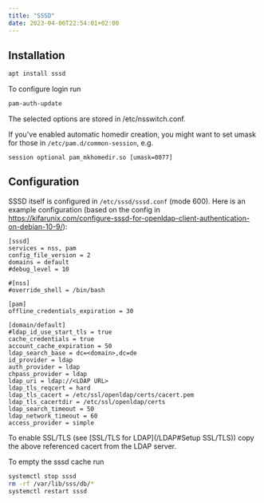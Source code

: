 ```yaml
---
title: "SSSD"
date: 2023-04-06T22:54:01+02:00
---
```


## Installation
```bash
apt install sssd
```

To configure login run
```bash
pam-auth-update
```
The selected options are stored in /etc/nsswitch.conf.

If you've enabled automatic homedir creation, you might want to set umask for those in `/etc/pam.d/common-session`, e.g.
```
session optional pam_mkhomedir.so [umask=0077]
```

## Configuration

SSSD itself is configured in `/etc/sssd/sssd.conf` (mode 600).
Here is an example configuration (based on the config in https://kifarunix.com/configure-sssd-for-openldap-client-authentication-on-debian-10-9/):
```
[sssd]
services = nss, pam
config_file_version = 2
domains = default
#debug_level = 10 

#[nss]
#override_shell = /bin/bash

[pam]
offline_credentials_expiration = 30

[domain/default]
#ldap_id_use_start_tls = true
cache_credentials = true
account_cache_expiration = 50
ldap_search_base = dc=<domain>,dc=de
id_provider = ldap
auth_provider = ldap
chpass_provider = ldap
ldap_uri = ldap://<LDAP URL>
ldap_tls_reqcert = hard
ldap_tls_cacert = /etc/ssl/openldap/certs/cacert.pem
ldap_tls_cacertdir = /etc/ssl/openldap/certs
ldap_search_timeout = 50 
ldap_network_timeout = 60 
access_provider = simple
```

To enable SSL/TLS (see [SSL/TLS for LDAP](/LDAP#Setup SSL/TLS)) copy the above referenced cacert from the LDAP server.

To empty the sssd cache run
```bash
systemctl stop sssd
rm -rf /var/lib/sss/db/*
systemctl restart sssd
```